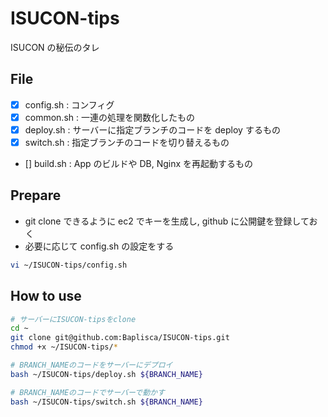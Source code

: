 # ISUCON-tips

ISUCON の秘伝のタレ

## File

- [x] config.sh : コンフィグ
- [x] common.sh : 一連の処理を関数化したもの
- [x] deploy.sh : サーバーに指定ブランチのコードを deploy するもの
- [x] switch.sh : 指定ブランチのコードを切り替えるもの
- [] build.sh : App のビルドや DB, Nginx を再起動するもの

## Prepare

- git clone できるように ec2 でキーを生成し, github に公開鍵を登録しておく
- 必要に応じて config.sh の設定をする

```bash
vi ~/ISUCON-tips/config.sh
```

## How to use

```bash
# サーバーにISUCON-tipsをclone
cd ~
git clone git@github.com:Baplisca/ISUCON-tips.git
chmod +x ~/ISUCON-tips/*

# BRANCH_NAMEのコードをサーバーにデプロイ
bash ~/ISUCON-tips/deploy.sh ${BRANCH_NAME}

# BRANCH_NAMEのコードでサーバーで動かす
bash ~/ISUCON-tips/switch.sh ${BRANCH_NAME}
```
